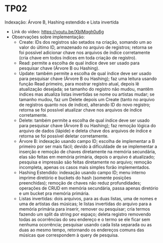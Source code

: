 # TP02

Indexação: Árvore B, Hashing estendido e Lista invertida

- Link do vídeo: <https://youtu.be/XbIMqgh0u6g>
- Observações sobre implementação:
    - Create: IDs dos registros são setados na criação, somando um ao valor do último ID, armazenado no arquivo de registros; retorna se foi possível adicionar chave nos arquivos de índice corretamente (cria chave em todos índices em toda criação de registro).
    - Read: permite a escolha de qual índice deve ser usado para pesquisar chave (Árvore B ou Hashing).
    - Update: também permite a escolha de qual índice deve ser usado para pesquisar chave (Árvore B ou Hashing); faz uma leitura usando função Read primeiro, para mostrar registro atual, depois lê atualização desejada; se tamanho do registro não mudou, mantêm índices mas atualiza listas invertidas se nome ou artistas mudar; se tamanho mudou, faz um Delete depois um Create (tanto no arquivo de registros quanto nos de índice), alterando ID do novo registro; retorna se foi possível atualizar chave nos arquivos de índice corretamente.
    - Delete: também permite a escolha de qual índice deve ser usado para pesquisar chave (Árvore B ou Hashing); faz remoção lógica do arquivo de dados (lápide) e deleta chave dos arquivos de índice e retorna se foi possível deletar corretamente.
    - Árvore B: indexação usando campo ID; escolha de implementar a B primeiro por ser mais fácil; devido à dificuldade de se implementar a inserção e remoção de chaves diretamente na memória secundária, elas são feitas em memória primária, depois o arquivo é atualizado; pesquisa e impressão são feitas diretamente no arquivo; remoção incompleta, apenas os casos mais simples forão implementados.
    - Hashing Estendido: indexação usando campo ID; menu interno imprime diretório e buckets do hash (somente posições preenchidas); remoção de chaves não reduz profundidades; operações de CRUD em memória secundária, passa apenas diretório e um bucket pra memória primária.
    - Listas invertidas: dois arquivos, para as duas listas, uma de nomes e uma de artistas das músicas; le listas invertidas do arquivo para a memória primária para inserir, remover ou pesquisar; cria termos fazendo um split da string por espaço; deleta registro removendo todas as ocorrências do seu endereço e o termo se ele ficar sem nenhuma ocorrência; pesquisar usando cada lista separada ou as duas ao mesmo tempo, retornando os endereços comuns das músicas que correspondem à query de pesquisa.
